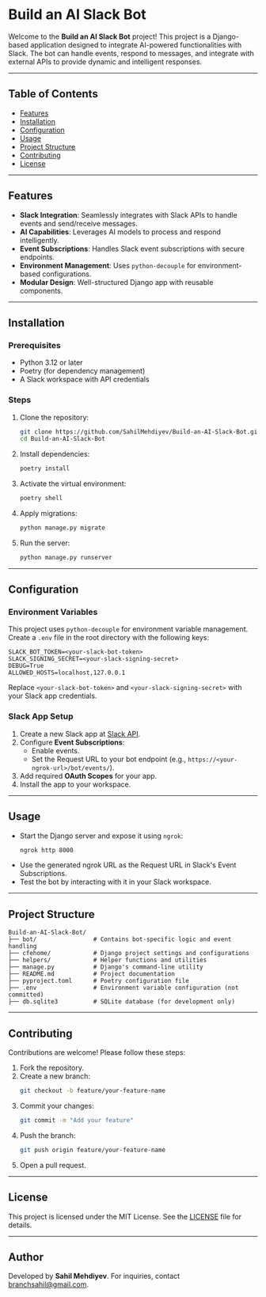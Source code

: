 # Build an AI Slack Bot

Welcome to the **Build an AI Slack Bot** project! This project is a Django-based application designed to integrate AI-powered functionalities with Slack. The bot can handle events, respond to messages, and integrate with external APIs to provide dynamic and intelligent responses.

---

## Table of Contents

- [Features](#features)
- [Installation](#installation)
- [Configuration](#configuration)
- [Usage](#usage)
- [Project Structure](#project-structure)
- [Contributing](#contributing)
- [License](#license)

---

## Features

- **Slack Integration**: Seamlessly integrates with Slack APIs to handle events and send/receive messages.
- **AI Capabilities**: Leverages AI models to process and respond intelligently.
- **Event Subscriptions**: Handles Slack event subscriptions with secure endpoints.
- **Environment Management**: Uses `python-decouple` for environment-based configurations.
- **Modular Design**: Well-structured Django app with reusable components.

---

## Installation

### Prerequisites

- Python 3.12 or later
- Poetry (for dependency management)
- A Slack workspace with API credentials

### Steps

1. Clone the repository:
   ```bash
   git clone https://github.com/SahilMehdiyev/Build-an-AI-Slack-Bot.git
   cd Build-an-AI-Slack-Bot
   ```

2. Install dependencies:
   ```bash
   poetry install
   ```

3. Activate the virtual environment:
   ```bash
   poetry shell
   ```

4. Apply migrations:
   ```bash
   python manage.py migrate
   ```

5. Run the server:
   ```bash
   python manage.py runserver
   ```

---

## Configuration

### Environment Variables

This project uses `python-decouple` for environment variable management. Create a `.env` file in the root directory with the following keys:

```env
SLACK_BOT_TOKEN=<your-slack-bot-token>
SLACK_SIGNING_SECRET=<your-slack-signing-secret>
DEBUG=True
ALLOWED_HOSTS=localhost,127.0.0.1
```

Replace `<your-slack-bot-token>` and `<your-slack-signing-secret>` with your Slack app credentials.

### Slack App Setup

1. Create a new Slack app at [Slack API](https://api.slack.com/apps).
2. Configure **Event Subscriptions**:
   - Enable events.
   - Set the Request URL to your bot endpoint (e.g., `https://<your-ngrok-url>/bot/events/`).
3. Add required **OAuth Scopes** for your app.
4. Install the app to your workspace.

---

## Usage

- Start the Django server and expose it using `ngrok`:
  ```bash
  ngrok http 8000
  ```
- Use the generated ngrok URL as the Request URL in Slack's Event Subscriptions.
- Test the bot by interacting with it in your Slack workspace.

---

## Project Structure

```plaintext
Build-an-AI-Slack-Bot/
├── bot/                # Contains bot-specific logic and event handling
├── cfehome/            # Django project settings and configurations
├── helpers/            # Helper functions and utilities
├── manage.py           # Django's command-line utility
├── README.md           # Project documentation
├── pyproject.toml      # Poetry configuration file
├── .env                # Environment variable configuration (not committed)
├── db.sqlite3          # SQLite database (for development only)
```

---

## Contributing

Contributions are welcome! Please follow these steps:

1. Fork the repository.
2. Create a new branch:
   ```bash
   git checkout -b feature/your-feature-name
   ```
3. Commit your changes:
   ```bash
   git commit -m "Add your feature"
   ```
4. Push the branch:
   ```bash
   git push origin feature/your-feature-name
   ```
5. Open a pull request.

---

## License

This project is licensed under the MIT License. See the [LICENSE](LICENSE) file for details.

---

## Author

Developed by **Sahil Mehdiyev**. For inquiries, contact [branchsahil@gmail.com](mailto:branchsahil@gmail.com).

